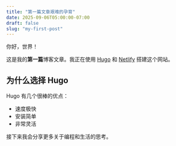```yaml
---
title: "第一篇文章艰难的孕育"
date: 2025-09-06T05:00:00-07:00
draft: false
slug: "my-first-post"
---
```


你好，世界！

这是我的**第一篇**博客文章。我正在使用 [Hugo](https://gohugo.io/) 和 [Netlify](https://www.netlify.com/) 搭建这个网站。

## 为什么选择 Hugo

Hugo 有几个很棒的优点：

- 速度极快
- 安装简单
- 非常灵活

接下来我会分享更多关于编程和生活的思考。

